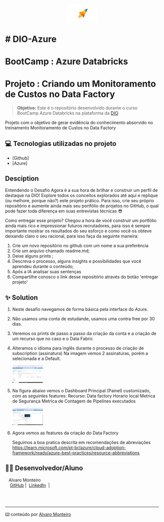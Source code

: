 <p align="center">
    <img width="100" src="iniciorapido.JPG">
</p>
<p align="left"><h1> # DIO-Azure  </h1></p>
<p align="center"><h1>BootCamp : Azure Databricks </h1></p>


# Projeto : Criando um Monitoramento de Custos no Data Factory


 > **Objetivo:** Este é o repositório desenvolvido durante o curso BootCamp Azure Databricks na plataforma da [DIO](https://dio.me)

Projeto com o objetivo de gerar evidência do conhecimento absorvido no treinamento Monitoramento de Custos no Data Factory


## 💻 Tecnologias utilizadas no projeto

- [Github] 
- [Azure]

##    Desciption

Entendendo o Desafio
Agora é a sua hora de brilhar e construir um perfil de destaque na DIO! Explore todos os conceitos explorados até aqui e replique (ou melhore, porque não?) este projeto prático. Para isso, crie seu próprio repositório e aumente ainda mais seu portfólio de projetos no GitHub, o qual pode fazer toda diferença em suas entrevistas técnicas 😎

Como entregar esse projeto?
Chegou a hora de você construir um portfólio ainda mais rico e impressionar futuros recrutadores, para isso é sempre importante mostrar os resultados do seu esforço
e como você os obteve deixando claro o seu racional, para isso faça da seguinte maneira:

1. Crie um novo repositório no github com um nome a sua preferência
2. Crie um arquivo chamado readme.md;
3.    Deixe alguns prints ;
4.    Descreva o processo, alguns insights e possibilidades que você aprendeu durante o conteúdo;
5.    Após a IA analisar suas sentenças
6. Compartilhe conosco o link desse repositório através do botão 'entregar projeto'

 
## ✨ Solution

  1) Neste desafio navegamos de forma básica pela interface do Azure.
  2) Não usamos uma conta de estudande, usamos uma contra free por 30 dias.
  3) Veremos os prints de passo a passo da criação da conta e a criação de um recurso que no caso e o Data Fabric
  4) Alteramos o idioma para inglês durante o processo de criação de subscription (assinatura)
     Na imagem vemos 2 assinaturas, porém a selecionada e a Default.
     <p align="left">
       <img width="100" src="asset/1_Assinatura_azure.jpg">
     </p>
  5) Na figura abaixo vemos o Dashboard Principal (Painel) customizado, com as seguintes features:
     Recurso: Data factory
              Horario local
              Metrica de Segurança
              Metrica de Contagem de Pipelines executados
      <p align="left">
       <img width="100" src="asset/2_DashboardPrincipal.jpg">
      </p>
  6) Agora vemos as features da criação do Data Factory

     Seguimos a boa pratica descrita em recomendações de abreviações
     <ref>https://learn.microsoft.com/pt-br/azure/cloud-adoption-framework/ready/azure-best-practices/resource-abbreviations</ref>
     
## 👨‍💻 Desenvolvedor/Aluno

<p>
    <p>&nbsp&nbsp&nbspAlvaro Monteiro<br>
    &nbsp&nbsp&nbsp
    <a href="https://github.com/Alvaro-MSJR">
    GitHub</a>&nbsp;|&nbsp;
    <a href="www.linkedin.com/in/alvaro-monteiro-silva">LinkedIn</a>
&nbsp;|&nbsp;</p>
</p>
<br/><br/>
<p>

---
⌨️ conteúdo por [Alvaro Monteiro](https://github.com/Alvaro-MSJR)
